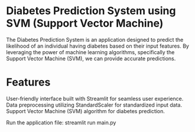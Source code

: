 # Diabetes Prediction System using SVM (Support Vector Machine)

The Diabetes Prediction System is an application designed to predict the likelihood of an individual having diabetes based on their input features. By leveraging the power of machine learning algorithms, specifically the Support Vector Machine (SVM), we can provide accurate predictions.

# Features
User-friendly interface built with Streamlit for seamless user experience.
Data preprocessing utilizing StandardScaler for standardized input data.
Support Vector Machine (SVM) algorithm for diabetes prediction.

Run the application file:
streamlit run main.py
